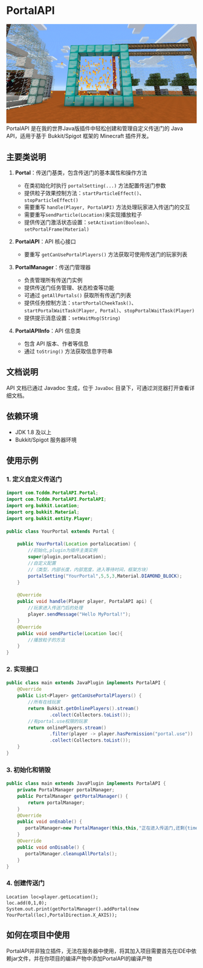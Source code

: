 # PortalAPI
![本地路径](./images/title.png "PortalAPI")
PortalAPI 是在我的世界Java版插件中轻松创建和管理自定义传送门的 Java API，适用于基于 Bukkit/Spigot 框架的 Minecraft 插件开发。

## 主要类说明

1. **Portal**：传送门基类，包含传送门的基本属性和操作方法
    - 在类初始化时执行 `portalSetting(...)` 方法配置传送门参数
    - 提供粒子效果控制方法：`startParticleEffect()`、`stopParticleEffect()`
    - 需要重写 `handle(Player, PortalAPI)` 方法处理玩家进入传送门的交互
    - 需要重写`sendParticle(Location)`来实现播放粒子
    - 提供传送门激活状态设置：`setActivation(Boolean)`、`setPortalFrame(Material)`

2. **PortalAPI**：API 核心接口
    - 要重写 `getCanUsePortalPlayers()` 方法获取可使用传送门的玩家列表

3. **PortalManager**：传送门管理器
    - 负责管理所有传送门实例
    - 提供传送门任务管理、状态检查等功能
    - 可通过 `getAllPortals()` 获取所有传送门列表
    - 提供任务控制方法：`startPortalCheekTask()`、`startPortalWaitTask(Player, Portal)`、`stopPortalWaitTask(Player)`
    - 提供提示消息设置：`setWaitMsg(String)`

4. **PortalAPIInfo**：API 信息类
    - 包含 API 版本、作者等信息
    - 通过 `toString()` 方法获取信息字符串

## 文档说明

API 文档已通过 Javadoc 生成，位于 `JavaDoc` 目录下，可通过浏览器打开查看详细文档。
## 依赖环境

- JDK 1.8 及以上
- Bukkit/Spigot 服务器环境

## 使用示例

### 1. 定义自定义传送门

```java
import com.Tcddm.PortalAPI.Portal;
import com.Tcddm.PortalAPI.PortalAPI;
import org.bukkit.Location;
import org.bukkit.Material;
import org.bukkit.entity.Player;

public class YourPortal extends Portal {

    public YourPortal(Location portalLocation) {
        //初始化,plugin为插件主类实例
        super(plugin,portalLocation);
        //自定义配置
        //（类型，内部长度，内部宽度，进入等待时间，框架方块）
        portalSetting("YourPortal",5,5,3,Material.DIAMOND_BLOCK);
    }

    @Override
    public void handle(Player player, PortalAPI api) {
        //玩家进入传送门后的处理
        player.sendMessage("Hello MyPortal!");
    }
    @Override
    public void sendParticle(Location loc){
        //播放粒子的方法
    }
}
```
### 2. 实现接口
```java
public class main extends JavaPlugin implements PortalAPI {
    @Override
    public List<Player> getCanUsePortalPlayers() {
        //所有在线玩家
        return Bukkit.getOnlinePlayers().stream()
                .collect(Collectors.toList());
        //有portal.use权限的玩家
        return onlinePlayers.stream()
                .filter(player -> player.hasPermission("portal.use"))
                .collect(Collectors.toList());
    }
}
```
### 3. 初始化和销毁
```java
public class main extends JavaPlugin implements PortalAPI {
    private PortalManager portalManager;
    public PortalManager getPortalManager() {
        return portalManager;
    }
    @Override
    public void onEnable() {
       portalManager=new PortalManager(this,this,"正在进入传送门,还剩{time}秒");
    }
    @Override
    public void onDisable() {
       portalManager.cleanupAllPortals();
    }
}
```
### 4. 创建传送门
```
Location loc=player.getLocation();
loc.add(0,1,0);
System.out.print(getPortalManager().addPortal(new YourPortal(loc),PortalDirection.X_AXIS));
```
## 如何在项目中使用
PortalAPI并非独立插件，无法在服务器中使用，将其加入项目需要首先在IDE中依赖jar文件，并在你项目的编译产物中添加PortalAPI的编译产物
